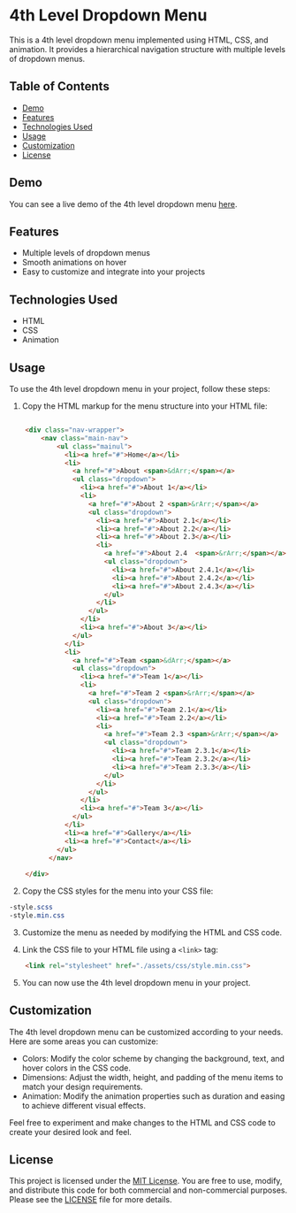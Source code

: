 # 4th Level Dropdown Menu

This is a 4th level dropdown menu implemented using HTML, CSS, and animation. It provides a hierarchical navigation structure with multiple levels of dropdown menus.

## Table of Contents

- [Demo](#demo)
- [Features](#features)
- [Technologies Used](#technologies-used)
- [Usage](#usage)
- [Customization](#customization)
- [License](#license)

## Demo

You can see a live demo of the 4th level dropdown menu [here](https://nested-navigation-menu-using-html-css.netlify.app/).

## Features

- Multiple levels of dropdown menus
- Smooth animations on hover
- Easy to customize and integrate into your projects

## Technologies Used

- HTML
- CSS
- Animation

## Usage

To use the 4th level dropdown menu in your project, follow these steps:

1. Copy the HTML markup for the menu structure into your HTML file:

```html

    <div class="nav-wrapper">
        <nav class="main-nav">
            <ul class="mainul">
              <li><a href="#">Home</a></li>
              <li>
                <a href="#">About <span>&dArr;</span></a>
                <ul class="dropdown">
                  <li><a href="#">About 1</a></li>
                  <li>
                    <a href="#">About 2 <span>&rArr;</span></a> 
                    <ul class="dropdown">
                      <li><a href="#">About 2.1</a></li>
                      <li><a href="#">About 2.2</a></li>
                      <li><a href="#">About 2.3</a></li>
                      <li>
                        <a href="#">About 2.4  <span>&rArr;</span></a>
                        <ul class="dropdown">
                          <li><a href="#">About 2.4.1</a></li>
                          <li><a href="#">About 2.4.2</a></li>
                          <li><a href="#">About 2.4.3</a></li>
                        </ul>
                      </li>
                    </ul>
                  </li>
                  <li><a href="#">About 3</a></li>
                </ul>
              </li>
              <li>
                <a href="#">Team <span>&dArr;</span></a>
                <ul class="dropdown">
                  <li><a href="#">Team 1</a></li>
                  <li>
                    <a href="#">Team 2 <span>&rArr;</span></a>
                    <ul class="dropdown">
                      <li><a href="#">Team 2.1</a></li>
                      <li><a href="#">Team 2.2</a></li>
                      <li>
                        <a href="#">Team 2.3 <span>&rArr;</span></a>
                        <ul class="dropdown">
                          <li><a href="#">Team 2.3.1</a></li>
                          <li><a href="#">Team 2.3.2</a></li>
                          <li><a href="#">Team 2.3.3</a></li>
                        </ul>
                      </li>
                    </ul>
                  </li>
                  <li><a href="#">Team 3</a></li>
                </ul>
              </li>
              <li><a href="#">Gallery</a></li>
              <li><a href="#">Contact</a></li>
            </ul>
          </nav>
          
    </div>
```

2. Copy the CSS styles for the menu into your CSS file:

```css
-style.scss
-style.min.css
```

3. Customize the menu as needed by modifying the HTML and CSS code.

4. Link the CSS file to your HTML file using a `<link>` tag:

```html
    <link rel="stylesheet" href="./assets/css/style.min.css">
```

5. You can now use the 4th level dropdown menu in your project.

## Customization

The 4th level dropdown menu can be customized according to your needs. Here are some areas you can customize:

- Colors: Modify the color scheme by changing the background, text, and hover colors in the CSS code.
- Dimensions: Adjust the width, height, and padding of the menu items to match your design requirements.
- Animation: Modify the animation properties such as duration and easing to achieve different visual effects.

Feel free to experiment and make changes to the HTML and CSS code to create your desired look and feel.

## License

This project is licensed under the [MIT License](https://opensource.org/license/mit/). You are free to use, modify, and distribute this code for both commercial and non-commercial purposes. Please see the [LICENSE](https://opensource.org/license/mit/) file for more details.
